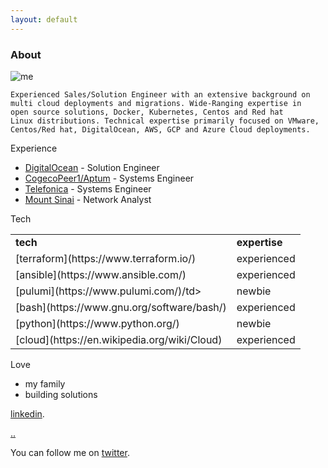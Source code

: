 ```yaml
---
layout: default
---
```


### About

![me](../../img/me.png)

```
Experienced Sales/Solution Engineer with an extensive background on 
multi cloud deployments and migrations. Wide-Ranging expertise in 
open source solutions, Docker, Kubernetes, Centos and Red hat 
Linux distributions. Technical expertise primarily focused on VMware, 
Centos/Red hat, DigitalOcean, AWS, GCP and Azure Cloud deployments.
```

Experience

*   [DigitalOcean](https://www.digitalocean.com/) - Solution Engineer
*   [CogecoPeer1/Aptum](https://www.aptum.com/) - Systems Engineer
*   [Telefonica](https://www.telefonica.com/) - Systems Engineer
*   [Mount Sinai](https://www.msmc.com/) - Network Analyst

Tech

<table>
<tr>
<td><strong>tech</strong></td>
<td><strong>expertise</strong></td>
</tr>
<tr>
<td>[terraform](https://www.terraform.io/)</td>
<td>experienced</td>
</tr>
<tr>
<td>[ansible](https://www.ansible.com/)</td>
<td>experienced</td>
</tr>
<tr>
<td>[pulumi](https://www.pulumi.com/)/td>
<td>newbie</td>
</tr>
<tr>
<td>[bash](https://www.gnu.org/software/bash/)</td>
<td>experienced</td>
</tr>
<td>[python](https://www.python.org/)</td>
<td>newbie</td>
</tr>
<td>[cloud](https://en.wikipedia.org/wiki/Cloud)</td>
<td>experienced</td>
</tr>
</table>

Love

*   my family
*   building solutions

[linkedin](https://www.linkedin.com/in/reyesalexis/).

[..](../)

You can follow me on [twitter](https://twitter.com/_areyesjr).